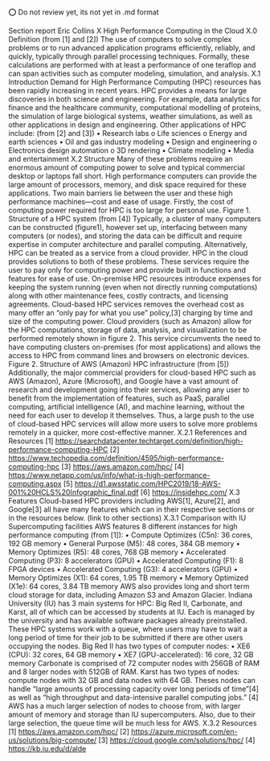 :o: Do not review yet, its not yet in .md format

Section report
Eric Collins
X High Performance Computing in the Cloud
X.0 Definition (from [1] and [2])
The use of computers to solve complex problems or to run advanced application programs efficiently, reliably, and quickly, typically through parallel processing techniques. Formally, these calculations are performed with at least a performance of one teraflop and can span activities such as computer modeling, simulation, and analysis.
X.1 Introduction
Demand for High Performance Computing (HPC) resources has been rapidly increasing in recent years. HPC provides a means for large discoveries in both science and engineering. For example, data analytics for finance and the healthcare community, computational modelling of proteins, the simulation of large biological systems, weather simulations, as well as other applications in design and engineering.
Other applications of HPC include: (from [2] and [3])
• Research labs
o Life sciences
o Energy and earth sciences
• Oil and gas industry modeling
• Design and engineering
o Electronics design automation
o 3D rendering
• Climate modeling
• Media and entertainment
X.2 Structure
Many of these problems require an enormous amount of computing power to solve and typical commercial desktop or laptops fall short. High performance computers can provide the large amount of processors, memory, and disk space required for these applications. Two main barriers lie between the user and these high performance machines—cost and ease of usage. Firstly, the cost of computing power required for HPC is too large for personal use.
Figure 1. Structure of a HPC system (from [4])
Typically, a cluster of many computers can be constructed (figure1), however set up, interfacing between many computers (or nodes), and storing the data can be difficult and require expertise in computer architecture and parallel computing. Alternatively, HPC can be treated as a service from a cloud provider. HPC in the cloud provides solutions to both of these problems. These services require the user to pay only for computing power and provide built in functions and features for ease of use. On-premise HPC resources introduce expenses for keeping the system running (even when not directly running computations) along with other
maintenance fees, costly contracts, and licensing agreements. Cloud-based HPC services removes the overhead cost as many offer an “only pay for what you use” policy,[3] charging by time and size of the computing power.
Cloud providers (such as Amazon) allow for the HPC computations, storage of data, analysis, and visualization to be performed remotely shown in figure 2. This service circumvents the need to have computing clusters on-premises (for most applications) and allows the access to HPC from command lines and browsers on electronic devices.
Figure 2. Structure of AWS (Amazon) HPC infrastructure (from [5])
Additionally, the major commercial providers for cloud-based HPC such as AWS (Amazon), Azure (Microsoft), and Google have a vast amount of research and development going into their services, allowing any user to benefit from the implementation of features, such as PaaS, parallel computing, artificial intelligence (AI), and machine learning, without the need for each user to develop it themselves. Thus, a large push to the use of cloud-based HPC services will allow more users to solve more problems remotely in a quicker, more cost-effective manner.
X.2.1 References and Resources
[1] https://searchdatacenter.techtarget.com/definition/high-performance-computing-HPC
[2] https://www.techopedia.com/definition/4595/high-performance-computing-hpc
[3] https://aws.amazon.com/hpc/
[4] https://www.netapp.com/us/info/what-is-high-performance-computing.aspx
[5] https://d1.awsstatic.com/HPC2019/18-AWS-001%20HCLS%20Infographic_final.pdf
[6] https://insidehpc.com/
X.3 Features
Cloud-based HPC providers including AWS[1], Azure[2], and Google[3] all have many features which can in their respective sections or in the resources below. (link to other sections)
X.3.1 Comparison with IU Supercomputing facilities
AWS features 8 different instances for high performance computing (from [1]):
• Compute Optimizes (C5n): 36 cores, 192 GB memory
• General Purpose (M5): 48 cores, 384 GB memory
• Memory Optimizes (R5): 48 cores, 768 GB memory
• Accelerated Computing (P3): 8 accelerators (GPU)
• Accelerated Computing (F1): 8 FPGA devices
• Accelerated Computing (G3): 4 accelerators (GPU)
• Memory Optimizes (X1): 64 cores, 1.95 TB memory
• Memory Optimized (X1e): 64 cores, 3.84 TB memory
AWS also provides long and short term cloud storage for data, including Amazon S3 and Amazon Glacier.
Indiana University (IU) has 3 main systems for HPC: Big Red II, Carbonate, and Karst, all of which can be accessed by students at IU. Each is managed by the university and has available software packages already preinstalled. These HPC systems work with a queue, where users may have to wait a long period of time for their job to be submitted if there are other users occupying the nodes.
Big Red II has two types of computer nodes:
• XE6 (CPU): 32 cores, 64 GB memory
• XE7 (GPU-accelerated): 16 core, 32 GB memory
Carbonate is comprised of 72 computer nodes with 256GB of RAM and 8 larger nodes with 512GB of RAM.
Karst has two types of nodes: compute nodes with 32 GB and data nodes with 64 GB. Theses nodes can handle “large amounts of processing capacity over long periods of time”[4] as well as “high throughput and data-intensive parallel computing jobs.” [4]
AWS has a much larger selection of nodes to choose from, with larger amount of memory and storage than IU supercomputers. Also, due to their large selection, the queue time will be much less for AWS.
X.3.2 Resources
[1] https://aws.amazon.com/hpc/
[2] https://azure.microsoft.com/en-us/solutions/big-compute/
[3] https://cloud.google.com/solutions/hpc/
[4] https://kb.iu.edu/d/alde
